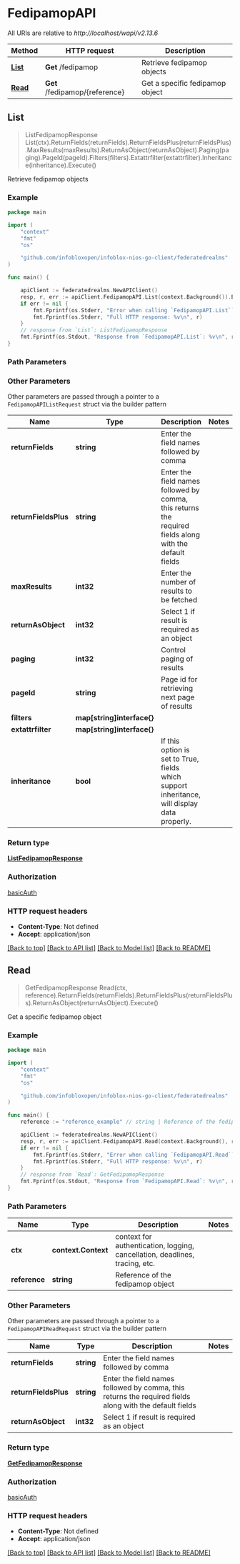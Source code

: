# FedipamopAPI

All URIs are relative to *http://localhost/wapi/v2.13.6*

Method | HTTP request | Description
------------- | ------------- | -------------
[**List**](FedipamopAPI.md#List) | **Get** /fedipamop | Retrieve fedipamop objects
[**Read**](FedipamopAPI.md#Read) | **Get** /fedipamop/{reference} | Get a specific fedipamop object



## List

> ListFedipamopResponse List(ctx).ReturnFields(returnFields).ReturnFieldsPlus(returnFieldsPlus).MaxResults(maxResults).ReturnAsObject(returnAsObject).Paging(paging).PageId(pageId).Filters(filters).Extattrfilter(extattrfilter).Inheritance(inheritance).Execute()

Retrieve fedipamop objects



### Example

```go
package main

import (
	"context"
	"fmt"
	"os"

	"github.com/infobloxopen/infoblox-nios-go-client/federatedrealms"
)

func main() {

	apiClient := federatedrealms.NewAPIClient()
	resp, r, err := apiClient.FedipamopAPI.List(context.Background()).Execute()
	if err != nil {
		fmt.Fprintf(os.Stderr, "Error when calling `FedipamopAPI.List``: %v\n", err)
		fmt.Fprintf(os.Stderr, "Full HTTP response: %v\n", r)
	}
	// response from `List`: ListFedipamopResponse
	fmt.Fprintf(os.Stdout, "Response from `FedipamopAPI.List`: %v\n", resp)
}
```

### Path Parameters



### Other Parameters

Other parameters are passed through a pointer to a `FedipamopAPIListRequest` struct via the builder pattern


Name | Type | Description  | Notes
------------- | ------------- | ------------- | -------------
**returnFields** | **string** | Enter the field names followed by comma | 
**returnFieldsPlus** | **string** | Enter the field names followed by comma, this returns the required fields along with the default fields | 
**maxResults** | **int32** | Enter the number of results to be fetched | 
**returnAsObject** | **int32** | Select 1 if result is required as an object | 
**paging** | **int32** | Control paging of results | 
**pageId** | **string** | Page id for retrieving next page of results | 
**filters** | **map[string]interface{}** |  | 
**extattrfilter** | **map[string]interface{}** |  | 
**inheritance** | **bool** | If this option is set to True, fields which support inheritance, will display data properly. | 

### Return type

[**ListFedipamopResponse**](ListFedipamopResponse.md)

### Authorization

[basicAuth](../README.md#basicAuth)

### HTTP request headers

- **Content-Type**: Not defined
- **Accept**: application/json

[[Back to top]](#) [[Back to API list]](../README.md#documentation-for-api-endpoints)
[[Back to Model list]](../README.md#documentation-for-models)
[[Back to README]](../README.md)


## Read

> GetFedipamopResponse Read(ctx, reference).ReturnFields(returnFields).ReturnFieldsPlus(returnFieldsPlus).ReturnAsObject(returnAsObject).Execute()

Get a specific fedipamop object



### Example

```go
package main

import (
	"context"
	"fmt"
	"os"

	"github.com/infobloxopen/infoblox-nios-go-client/federatedrealms"
)

func main() {
	reference := "reference_example" // string | Reference of the fedipamop object

	apiClient := federatedrealms.NewAPIClient()
	resp, r, err := apiClient.FedipamopAPI.Read(context.Background(), reference).Execute()
	if err != nil {
		fmt.Fprintf(os.Stderr, "Error when calling `FedipamopAPI.Read``: %v\n", err)
		fmt.Fprintf(os.Stderr, "Full HTTP response: %v\n", r)
	}
	// response from `Read`: GetFedipamopResponse
	fmt.Fprintf(os.Stdout, "Response from `FedipamopAPI.Read`: %v\n", resp)
}
```

### Path Parameters


Name | Type | Description  | Notes
------------- | ------------- | ------------- | -------------
**ctx** | **context.Context** | context for authentication, logging, cancellation, deadlines, tracing, etc.
**reference** | **string** | Reference of the fedipamop object | 

### Other Parameters

Other parameters are passed through a pointer to a `FedipamopAPIReadRequest` struct via the builder pattern


Name | Type | Description  | Notes
------------- | ------------- | ------------- | -------------
**returnFields** | **string** | Enter the field names followed by comma | 
**returnFieldsPlus** | **string** | Enter the field names followed by comma, this returns the required fields along with the default fields | 
**returnAsObject** | **int32** | Select 1 if result is required as an object | 

### Return type

[**GetFedipamopResponse**](GetFedipamopResponse.md)

### Authorization

[basicAuth](../README.md#basicAuth)

### HTTP request headers

- **Content-Type**: Not defined
- **Accept**: application/json

[[Back to top]](#) [[Back to API list]](../README.md#documentation-for-api-endpoints)
[[Back to Model list]](../README.md#documentation-for-models)
[[Back to README]](../README.md)

